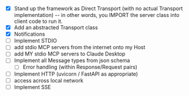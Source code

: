 - [x] Stand up the framework as Direct Transport (with no actual Transport implementation) -- in other words, you IMPORT the server class into client code to run it.
- [x] Add an abstracted Transport class
- [x] Notifications
- [ ] Implement STDIO
 - [ ] add stdio MCP servers from the internet onto my Host
 - [ ] add MY stdio MCP servers to Claude Desktop
- [ ] Implement all Message types from json schema
    - [ ] Error handling (within Response/Request pairs)
- [ ] Implement HTTP (uvicorn / FastAPI as appropriate)
 - [ ] access across local network
- [ ] Implement SSE

